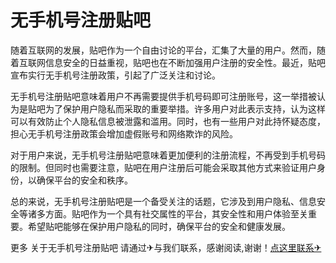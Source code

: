 # 无手机号注册贴吧

随着互联网的发展，贴吧作为一个自由讨论的平台，汇集了大量的用户。然而，随着互联网信息安全的日益重视，贴吧也在不断加强用户注册的安全性。最近，贴吧宣布实行无手机号注册政策，引起了广泛关注和讨论。

无手机号注册贴吧意味着用户不再需要提供手机号码即可注册账号，这一举措被认为是贴吧为了保护用户隐私而采取的重要举措。许多用户对此表示支持，认为这样可以有效防止个人隐私信息被泄露和滥用。同时，也有一些用户对此持怀疑态度，担心无手机号注册政策会增加虚假账号和网络欺诈的风险。

对于用户来说，无手机号注册贴吧意味着更加便利的注册流程，不再受到手机号码的限制。但同时也需要注意，贴吧在用户注册后可能会采取其他方式来验证用户身份，以确保平台的安全和秩序。

总的来说，无手机号注册贴吧是一个备受关注的话题，它涉及到用户隐私、信息安全等诸多方面。贴吧作为一个具有社交属性的平台，其安全性和用户体验至关重要。希望贴吧能够在保护用户隐私的同时，确保平台的安全和健康发展。

更多 关于无手机号注册贴吧 请通过✈与我们联系，感谢阅读,谢谢！[点这里联系✈](https://ads.k02.cc)
